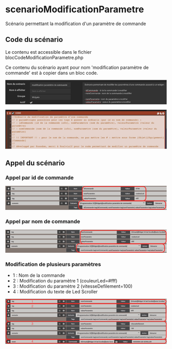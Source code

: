 # scenarioModificationParametre

Scénario permettant la modification d'un paramètre de commande

## Code du scénario

Le contenu est accessible  dans le fichier blocCodeModificationParametre.php 

Ce contenu du scénario ayant pour nom 'modification paramètre de commande' est à copier dans un bloc code.

![](doc/images/definitionScenario.jpg) 

![](doc/images/blocCode.jpg) 


## Appel du scénario

### Appel par id de commande

![](doc/images/modificationParIdCommande.jpg) 

### Appel par nom de commande

![](doc/images/modificationParNomCommande.jpg) 

### Modification de plusieurs paramètres

- 1 : Nom de la commande
- 2 : Modification du paramètre 1 (couleurLed=#fff)
- 3 : Modification du paramètre 2 (vitesseDefilement=100)
- 4 : Modification du texte de Led Scroller

![](doc/images/modificationPlusieursParametres.jpg) 

